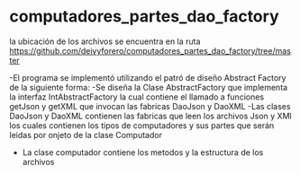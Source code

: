 # computadores_partes_dao_factory


la ubicación de los archivos se encuentra en la ruta https://github.com/deivyforero/computadores_partes_dao_factory/tree/master

-El programa se implementó utilizando el patró de diseño Abstract Factory de la siguiente forma:
-Se diseña la Clase AbstractFactory que implementa la interfaz IntAbstractFactory la cual contiene el llamado a funciones getJson y getXML que invocan las fabricas DaoJson y DaoXML
-Las clases DaoJson y DaoXML contienen las fabricas que leen los archivos Json y XMl los cuales contienen los tipos de computadores y sus partes que serán leidas por onjeto de la clase Computador
- La clase computador contiene los metodos y la estructura de los archivos 



